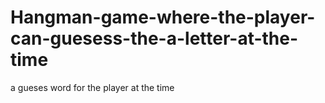 # Hangman-game-where-the-player-can-guesess-the-a-letter-at-the-time
a gueses word for the player at the time
